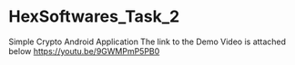 # HexSoftwares_Task_2
Simple Crypto Android Application
The link to the Demo Video is attached below
https://youtu.be/9GWMPmP5PB0
